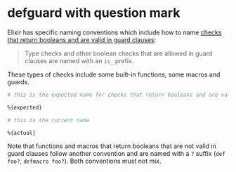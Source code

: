 # defguard with question mark

[comment]: # (requires 2 params:)
[comment]: # (- expected: the corrected name)
[comment]: # (- actual: the incorrect name that the student used)

Elixir has specific naming conventions which include how to name [checks that return booleans and are valid in guard clauses](https://hexdocs.pm/elixir/naming-conventions.html#is_-prefix-is_foo):

> Type checks and other boolean checks that are allowed in guard clauses are named with an `is_` prefix.

These types of checks include some built-in functions, some macros and guards.

```elixir
# this is the expected name for checks that return booleans and are valid in guard clauses

%{expected}

# this is the current name

%{actual}
```
Note that functions and macros that return booleans that are not valid in guard clauses follow another convention and are named with a `?` suffix (`def foo?`, `defmacro foo?`). Both conventions must not mix.
